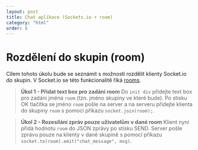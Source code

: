 ```yaml
---
layout: post
title: Chat aplikace (Sockets.io + room)
category: "html"
order: 8
---
```


# Rozdělení do skupin (room)

Cílem tohoto úkolu bude se seznámit s možností rozdělit klienty Socket.io do skupin. V Socket.io se této funkcionalitě říká [rooms](https://socket.io/docs/v3/rooms/).

> **Úkol 1 - Přidat text box pro zadání room**
> Do `init div` přidejte text box pro zadání jména `room` (tzn. jméno skupiny ve které bude). Po stisku OK tlačítka se jméno `room` pošle na server a na serveru přidejte klienta do skupiny `room` s pomocí příkazu `socket.join(room);`.

> **Úkol 2 - Rozesílání zpráv pouze uživatelům v dané room**
> Klient nyní přidá hodnotu `room` do JSON zprávy po stisku SEND. Server pošle zprávu pouze na klienty v dané skupině s pomocí příkazu `socket.to(room).emit("chat_message", msg)`.
